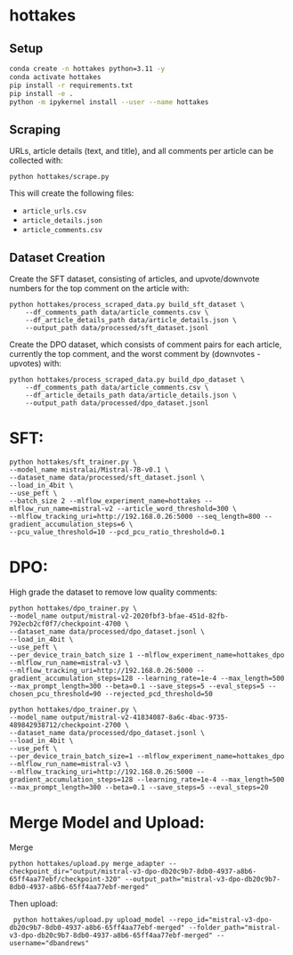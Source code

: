 # hottakes


## Setup

```bash
conda create -n hottakes python=3.11 -y
conda activate hottakes
pip install -r requirements.txt
pip install -e .
python -m ipykernel install --user --name hottakes
```


## Scraping

URLs, article details (text, and title), and all comments per article can be collected with:

```
python hottakes/scrape.py
```

This will create the following files:

- `article_urls.csv`
- `article_details.json`
- `article_comments.csv`

## Dataset Creation

Create the SFT dataset, consisting of articles, and upvote/downvote numbers for the top comment on the article with:

```
python hottakes/process_scraped_data.py build_sft_dataset \
    --df_comments_path data/article_comments.csv \
    --df_article_details_path data/article_details.json \
    --output_path data/processed/sft_dataset.jsonl
```

Create the DPO dataset, which consists of comment pairs for each article, currently the top comment, and the worst comment by (downvotes - upvotes) with:

```
python hottakes/process_scraped_data.py build_dpo_dataset \
    --df_comments_path data/article_comments.csv \
    --df_article_details_path data/article_details.json \
    --output_path data/processed/dpo_dataset.jsonl

```

# SFT:

```
python hottakes/sft_trainer.py \ 
--model_name mistralai/Mistral-7B-v0.1 \
--dataset_name data/processed/sft_dataset.jsonl \
--load_in_4bit \
--use_peft \
--batch_size 2 --mlflow_experiment_name=hottakes --mlflow_run_name=mistral-v2 --article_word_threshold=300 \
--mlflow_tracking_uri=http://192.168.0.26:5000 --seq_length=800 --gradient_accumulation_steps=6 \
--pcu_value_threshold=10 --pcd_pcu_ratio_threshold=0.1
```


# DPO:


High grade the dataset to remove low quality comments:

```
python hottakes/dpo_trainer.py \                           
--model_name output/mistral-v2-2020fbf3-bfae-451d-82fb-792ecb2cf0f7/checkpoint-4700 \
--dataset_name data/processed/dpo_dataset.jsonl \        
--load_in_4bit \                                  
--use_peft \
--per_device_train_batch_size 1 --mlflow_experiment_name=hottakes_dpo --mlflow_run_name=mistral-v3 \
--mlflow_tracking_uri=http://192.168.0.26:5000 --gradient_accumulation_steps=128 --learning_rate=1e-4 --max_length=500 --max_prompt_length=300 --beta=0.1 --save_steps=5 --eval_steps=5 --chosen_pcu_threshold=90 --rejected_pcd_threshold=50
```


```
python hottakes/dpo_trainer.py \
--model_name output/mistral-v2-41834087-8a6c-4bac-9735-489842938712/checkpoint-2700 \
--dataset_name data/processed/dpo_dataset.jsonl \
--load_in_4bit \
--use_peft \
--per_device_train_batch_size=1 --mlflow_experiment_name=hottakes_dpo --mlflow_run_name=mistral-v3 \
--mlflow_tracking_uri=http://192.168.0.26:5000 --gradient_accumulation_steps=128 --learning_rate=1e-4 --max_length=500 --max_prompt_length=300 --beta=0.1 --save_steps=5 --eval_steps=20
```

# Merge Model and Upload:

Merge
```
python hottakes/upload.py merge_adapter --checkpoint_dir="output/mistral-v3-dpo-db20c9b7-8db0-4937-a8b6-65ff4aa77ebf/checkpoint-320" --output_path="mistral-v3-dpo-db20c9b7-8db0-4937-a8b6-65ff4aa77ebf-merged"
```

Then upload:
```
 python hottakes/upload.py upload_model --repo_id="mistral-v3-dpo-db20c9b7-8db0-4937-a8b6-65ff4aa77ebf-merged" --folder_path="mistral-v3-dpo-db20c9b7-8db0-4937-a8b6-65ff4aa77ebf-merged" --username="dbandrews"
```